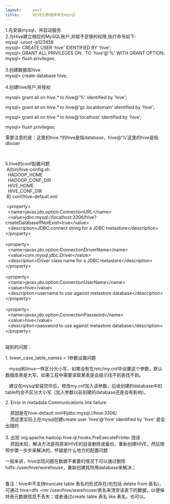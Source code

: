 ```yaml
---
layout:     post
title:      HIVE元数据库改为mysql
---
```

<div id="article_content" class="article_content clearfix csdn-tracking-statistics" data-pid="blog" data-mod="popu_307" data-dsm="post">
								            <link rel="stylesheet" href="https://csdnimg.cn/release/phoenix/template/css/ck_htmledit_views-f76675cdea.css">
						<div class="htmledit_views" id="content_views">
                
1.先安装mysql，并启动服务<br>
2.为Hive建立相应的MySQL账户,并赋予足够的权限,执行命令如下:<br>
mysql -uroot -p123456<br>
mysql&gt; CREATE USER 'hive' IDENTIFIED BY 'hive';<br>
mysql&gt; GRANT ALL PRIVILEGES ON *.* TO 'hive'@'%' WITH GRANT OPTION;<br>
mysql&gt; flush privileges;<br><br>
3.创建数据库hive<br>
mysql&gt; create database hive;<br>
 <br>
4.创建hive用户,并授权<br><p>mysql&gt; grant all on hive.* to hive@'%' identified by 'hive'; </p>
mysql&gt; grant all on hive.* to hive@'gc.localdomain' identified by 'hive';<br><p>mysql&gt; grant all on hive.* to hive@'localhost' identified by 'hive';</p>
<p>mysql&gt; flush privileges;</p>
<p>需要注意的是：这里的hive.*的hive是指database，hive@‘%’这里的hive是指dbuser<br></p>
<p><br></p>
<p>5.hive的conf配置问题<br>
 A)bin/hive-config.sh<br>
  HADOOP_HOME<br>
  HADOOP_CONF_DIR<br>
  HIVE_HOME<br>
  HIVE_CONF_DIR<br>
 B) conf/hive-default.xml</p>
<p> &lt;property&gt;<br>
  &lt;name&gt;javax.jdo.option.ConnectionURL&lt;/name&gt;<br>
  &lt;value&gt;jdbc:mysql://localhost:3306/hive?createDatabaseIfNotExist=true&lt;/value&gt;<br>
  &lt;description&gt;JDBC connect string for a JDBC metastore&lt;/description&gt;<br>
&lt;/property&gt;<br><br>
&lt;property&gt;<br>
  &lt;name&gt;javax.jdo.option.ConnectionDriverName&lt;/name&gt;<br>
  &lt;value&gt;com.mysql.jdbc.Driver&lt;/value&gt;<br>
  &lt;description&gt;Driver class name for a JDBC metastore&lt;/description&gt;<br>
&lt;/property&gt;<br><br>
&lt;property&gt;<br>
  &lt;name&gt;javax.jdo.option.ConnectionUserName&lt;/name&gt;<br>
  &lt;value&gt;hive&lt;/value&gt;<br>
  &lt;description&gt;username to use against metastore database&lt;/description&gt;<br>
&lt;/property&gt;<br><br>
&lt;property&gt;<br>
  &lt;name&gt;javax.jdo.option.ConnectionPassword&lt;/name&gt;<br>
  &lt;value&gt;hive&lt;/value&gt;<br>
  &lt;description&gt;password to use against metastore database&lt;/description&gt;<br>
&lt;/property&gt;</p>
<p><br>
碰到的问题：</p>
<p>1. lower_case_table_names = 1参数设置问题</p>
<p>   mysql和linux一样区分大小写，如果没有在/etc/my.cnf中设置这个参数，默认数据库表是大写，如果工程中需要读取某表是会提示找不到表找不到。</p>
<p>   建议在mysql安装完毕后，修改my.cnf加入该参数，后续创建的database中的table均会不区分大小写（加入参数以前创建的database还是会有影响）。</p>
<p>2. Error in metadata Communications link failure</p>
<p>    原因是在hive-default.xml中jdbc:mysql://hive:3306/<br>
    而这里实际上在mysql创建create user 'hive'@'hive' identified by 'hive' 是会出错的<br><br>
3. 出现 org.apache.hadoop.hive.ql.hooks.PreExecutePrinter 错误<br>
    原因未知，解决方法是将原来HIVE的目录删除或备份，重新创建HIVE，然后按照步骤一步步来解决的。怀疑是什么地方的配置问题</p>
<p>一般来讲，hive出现问题在数据不重要的情况下可以通过删除hdfs::/user/hive/worehouse，重新创建其所用database来解决；</p>
<p><br>
备注：hive中不支持truncate table 表名的形式存在(也包括 delete from 表名)，可通过 hive&gt;dfs -rmr /user/hive/warehouse/表名来清空该表下的数据，以便保持表元数据信息不丢失；或者通过create table 表名 like 表名，也可以。</p>
<p><br></p>
            </div>
                </div>